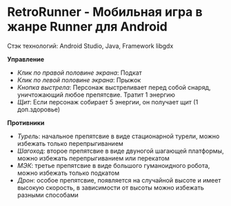 # RetroRunner - Мобильная игра в жанре Runner для Android
Стэк технологий: Android Studio, Java, Framework libgdx

**Управление**
- *Клик по правой половине экрана*: Подкат
- *Клик по левой половине экрана*: Прыжок
- *Кнопка выстрела*: Персонаж выстреливает перед собой снаряд, уничтожающий любое препятсвие. Тратит 1 энергию
- *Щит*: Если персонаж собирает 5 энергии, он получает щит (1 доп.здоровье)

**Противники**
- *Турель*: начальное препятсвие в виде стационарной турели, можно избежать только перепрыгиванием
- *Шагоход*: второе препятсвие в виде двуногой шагающей платформы, можно избежать перепрыгиванием или перекатом
- *МЭК*: третье препятсвие в виде большого гуманоидного робота, можно избежать только подкатом
- *Дрон*: особое препятсвие, появляется на случайной высоте и имеет высокую скорость, в зависимости от высоты можно избежать разными способами
